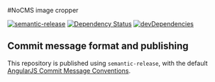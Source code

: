 #NoCMS image cropper

[![semantic-release](https://img.shields.io/badge/%20%20%F0%9F%93%A6%F0%9F%9A%80-semantic--release-e10079.svg)](https://github.com/semantic-release/semantic-release)
[![Dependency Status](https://david-dm.org/miles-no/nocms-image-cropper.svg)](https://david-dm.org/miles-no/nocms-image-cropper)
[![devDependencies](https://david-dm.org/miles-no/nocms-image-cropper/dev-status.svg)](https://david-dm.org/miles-no/nocms-image-cropper?type=dev)


## Commit message format and publishing


This repository is published using `semantic-release`, with the default [AngularJS Commit Message Conventions](https://docs.google.com/document/d/1QrDFcIiPjSLDn3EL15IJygNPiHORgU1_OOAqWjiDU5Y/edit).

